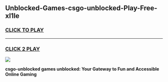 
## Unblocked-Games-csgo-unblocked-Play-Free-xl1le
<h3>
<a href="https://premium76.site?title=csgo-unblocked&ref=23A">CLICK TO PLAY</a></h3>
<hr>

<h3>
<a href="https://premium76.site?title=csgo-unblocked&ref=23A">CLICK 2 PLAY</a>
  
</h3>

<a href="https://premium76.site?title=csgo-unblocked&ref=23A"><img src="https://clearcache.store/games.png"></a>


**csgo-unblocked games unblocked: Your Gateway to Fun and Accessible Online Gaming**
